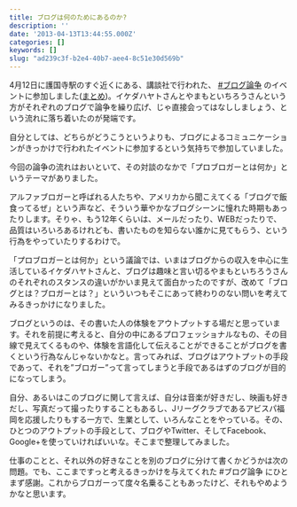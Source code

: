 ```yaml
---
title: ブログは何のためにあるのか?
description: ''
date: '2013-04-13T13:44:55.000Z'
categories: []
keywords: []
slug: "ad239c3f-b2e4-40b7-aee4-8c51e30d569b"
---
```

4月12日に護国寺駅のすぐ近くにある、講談社で行われた、 [#ブログ論争](https://twitter.com/search?q=%23ブログ論争) のイベントに参加しました([まとめ](http://matome.naver.jp/odai/2136575303313320601))。イケダハヤトさんとやまもといちろうさんという方がそれぞれのブログで論争を繰り広げ、じゃ直接会ってはなししましょう、という流れに落ち着いたのが発端です。  
  
自分としては、どちらがどうこうというよりも、ブログによるコミュニケーションがきっかけで行われたイベントに参加するという気持ちで参加していました。

今回の論争の流れはおいといて、その対談のなかで「プロブロガーとは何か」というテーマがありました。

アルファブロガーと呼ばれる人たちや、アメリカから聞こえてくる「ブログで飯食ってるぜ」という声など、そういう華やかなブログシーンに憧れた時期もあったりします。そりゃ、もう12年くらいは、メールだったり、WEBだったりで、品質はいろいろあるけれども、書いたものを知らない誰かに見てもらう、という行為をやっていたりするわけで。

「プロブロガーとは何か」という議論では、いまはブログからの収入を中心に生活しているイケダハヤトさんと、ブログは趣味と言い切るやまもといちろうさんのそれぞれのスタンスの違いがかいま見えて面白かったのですが、改めて「ブログとは？ブロガーとは？」といういつもそこにあって終わりのない問いを考えてみるきっかけになりました。

ブログというのは、その書いた人の体験をアウトプットする場だと思っています。それを前提に考えると、自分の中にあるプロフェッショナルなもの、その目線で見えてくるものや、体験を言語化して伝えることができることがブログを書くという行為なんじゃないかなと。言ってみれば、ブログはアウトプットの手段であって、それを”ブロガー”って言ってしまうと手段であるはずのブログが目的になってしまう。

自分、あるいはこのブログに関して言えば、自分は音楽が好きだし、映画も好きだし、写真だって撮ったりすることもあるし、Jリーグクラブであるアビスパ福岡を応援したりもする一方で、生業として、いろんなことをやっている。その、ひとつのアウトプットの手段として、ブログやTwitter、そしてFacebook、Google+を使っていければいいな。そこまで整理してみました。

仕事のことと、それ以外の好きなことを別のブログに分けて書くかどうかは次の問題。でも、ここまですっと考えるきっかけを与えてくれた #ブログ論争 にひとまず感謝。これからブロガーって度々名乗ることもあったけど、それもやめようかなと思います。